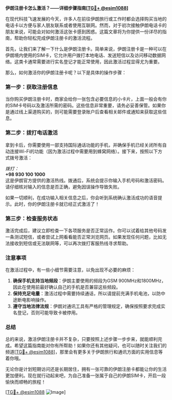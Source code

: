 **伊朗注册卡怎么激活？——详细步骤指南[[TG💪+ @esim1088](https://t.me/s/esim1088)]**

在现代科技飞速发展的今天，许多人在前往伊朗旅行或工作时都会选择购买当地的电话卡以方便与家人朋友联系或者使用互联网。然而，对于初次接触伊朗电话卡的朋友来说，可能会对如何激活这张卡感到困惑。这篇文章将为你提供一份详尽的指南，帮助你轻松完成伊朗注册卡的激活流程。

首先，让我们来了解一下什么是伊朗注册卡。简单来说，伊朗注册卡是一种可以在伊朗境内使用的SIM卡，它允许用户拨打本地电话、发送短信以及访问移动数据网络。这类卡通常需要进行实名登记才能正常使用，因此激活过程显得尤为重要。

那么，如何激活你的伊朗注册卡呢？以下是具体的操作步骤：

### 第一步：获取注册信息

当你购买伊朗注册卡时，商家会给你一张包含必要信息的小卡片，上面一般会有你的SIM卡号码以及激活所需的密码。这些信息非常重要，请务必妥善保管。如果你是通过线上渠道购买的，则可能需要登录账户后查看相关邮件或通知来获取这些信息。

### 第二步：拨打电话激活

拿到卡后，你需要使用一部支持国际通话功能的手机，并确保手机已经关闭所有自动连接Wi-Fi的功能（因为激活过程中需要用到蜂窝网络）。接下来，按照以下方式拨号激活：

*拨打：*  
**+98 930 100 1000**  
这是伊朗官方提供的激活热线。拨通后，系统会提示你输入手机号码和激活密码。请仔细核对输入的信息是否正确，避免因误操作导致失败。

如果一切顺利，在成功输入相关信息之后，你会听到系统确认激活成功的语音提示。此时，你的伊朗注册卡就已经正式激活了！

### 第三步：检查服务状态

激活完成后，建议立即检查一下各项服务是否正常运作。你可以试着给其他号码发一条测试短信，或者尝试上网看看能否正常浏览网页。如果发现任何问题，比如无法接收到短信或无法联网等，可以再次拨打客服热线寻求帮助。

### 注意事项

在激活过程中，有一些小细节需要注意，以免出现不必要的麻烦：
1. **确保手机支持当地频段**：伊朗主要使用的频段为GSM 900MHz和1800MHz，因此在使用前最好确认自己的手机是否兼容这些频段。
2. **保持充足电量**：激活过程中需要持续通话，所以请提前充满手机电池，以防中途断电影响操作。
3. **遵守当地法律法规**：伊朗对通讯工具有严格的管理规定，确保按照要求完成实名登记，否则可能导致卡被停用。

### 总结

总的来说，激活伊朗注册卡并不复杂，只要按照上述步骤一步步来，就能顺利完成。希望这篇指南能对你有所帮助！如果你还有其他疑问，也可以随时关注我们的频道[[TG💪+ @esim1088](https://t.me/s/esim1088)]，那里会有更多关于伊朗旅行和通讯方面的实用信息等着你哦。

无论你是计划短期访问还是长期居住，拥有一张可靠的伊朗注册卡都能让你的生活更加便利。现在就行动起来吧，为自己准备一张属于自己的伊朗SIM卡，开启一段愉快而顺畅的旅程！

[[TG💪+ @esim1088](https://t.me/s/esim1088) ![Image](https://i.postimg.cc/4NQfJmqS/Snipaste-2025-05-13-00-14-12.png)]